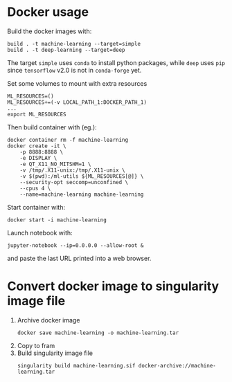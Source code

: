 # Docker usage
Build the docker images with:
```
build . -t machine-learning --target=simple
build . -t deep-learning --target=deep
```
The target `simple` uses `conda` to install python packages, while `deep` uses `pip` since `tensorflow` v2.0 is not in `conda-forge` yet.

Set some volumes to mount with extra resources
```
ML_RESOURCES=()
ML_RESOURCES+=(-v LOCAL_PATH_1:DOCKER_PATH_1)
...
export ML_RESOURCES
```
Then build container with (eg.):
```
docker container rm -f machine-learning
docker create -it \
    -p 8888:8888 \
    -e DISPLAY \
    -e QT_X11_NO_MITSHM=1 \
    -v /tmp/.X11-unix:/tmp/.X11-unix \
    -v $(pwd):/ml-utils ${ML_RESOURCES[@]} \
    --security-opt seccomp=unconfined \
    --cpus 4 \
    --name=machine-learning machine-learning
```

Start container with:
```
docker start -i machine-learning
```
Launch notebook with:
```
jupyter-notebook --ip=0.0.0.0 --allow-root &
```
and paste the last URL printed into a web browser.

# Convert docker image to singularity image file
1. Archive docker image
   ```
   docker save machine-learning -o machine-learning.tar
   ```
2. Copy to fram
3. Build singularity image file
   ```
   singularity build machine-learning.sif docker-archive://machine-learning.tar
   ```